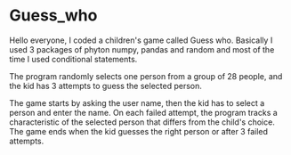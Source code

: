 # Guess_who
Hello everyone, I coded a children's game called Guess who.
Basically I used 3 packages of phyton numpy, pandas and random and most of the time I used conditional statements.

The program randomly selects one person from a group of 28 people, and the kid has 3 attempts to guess the selected person.

The game starts by asking the user name, then the kid has to select a person and enter the name.
On each failed attempt, the program tracks a characteristic of the selected person that differs from the child's choice.
The game ends when the kid guesses the right person or after 3 failed attempts.
